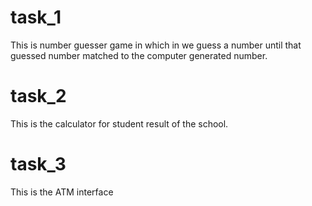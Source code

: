 # task_1
This is number guesser game in which in we guess a number until that guessed number matched to the computer generated number.

# task_2
This is the calculator for student result of the school.

# task_3
This is the ATM interface
